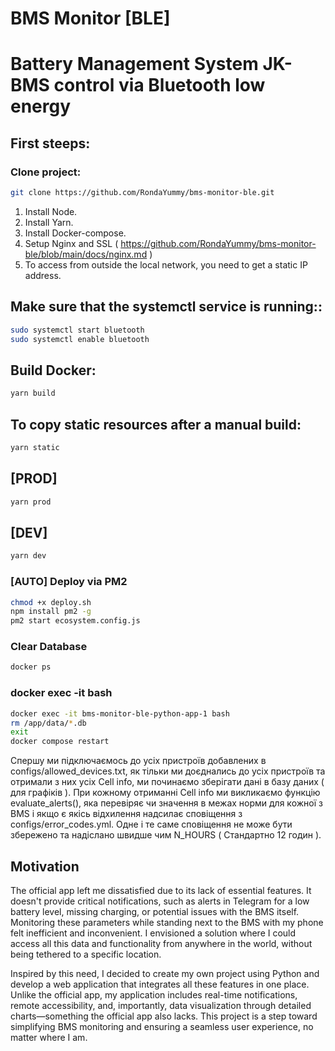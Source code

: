 # BMS Monitor [BLE]
# Battery Management System JK-BMS control via Bluetooth low energy

## First steeps:
### Clone project:
```bash
git clone https://github.com/RondaYummy/bms-monitor-ble.git
```
1. Install Node.
2. Install Yarn.
3. Install Docker-compose.
4. Setup Nginx and SSL ( https://github.com/RondaYummy/bms-monitor-ble/blob/main/docs/nginx.md )
5. To access from outside the local network, you need to get a static IP address.

## Make sure that the systemctl service is running::
```bash
sudo systemctl start bluetooth
sudo systemctl enable bluetooth
```

## Build Docker:
```bash
yarn build
```

## To copy static resources after a manual build:
```bash
yarn static
```

## [PROD]
```bash
yarn prod
```

## [DEV] 
```bash
yarn dev
```

### [AUTO] Deploy via PM2
```bash
chmod +x deploy.sh
npm install pm2 -g
pm2 start ecosystem.config.js
```
### Clear Database
```bash
docker ps
```

### docker exec -it <python-app-name> bash
```bash
docker exec -it bms-monitor-ble-python-app-1 bash
rm /app/data/*.db
exit
docker compose restart
```

Спершу ми підключаємось до усіх пристроїв добавлених в configs/allowed_devices.txt, як тільки ми доєднались до усіх пристроїв та отримали з них усіх Cell info, ми починаємо зберігати дані в базу даних ( для графіків ). При кожному отриманні Cell info ми викликаємо функцію evaluate_alerts(), яка перевіряє чи значення в межах норми для кожної з BMS і якщо є якісь відхилення надсилає сповіщення з configs/error_codes.yml. Одне і те саме сповіщення не може бути збережено та надіслано швидше чим N_HOURS ( Стандартно 12 годин ).

## Motivation
The official app left me dissatisfied due to its lack of essential features. It doesn't provide critical notifications, such as alerts in Telegram for a low battery level, missing charging, or potential issues with the BMS itself. Monitoring these parameters while standing next to the BMS with my phone felt inefficient and inconvenient. I envisioned a solution where I could access all this data and functionality from anywhere in the world, without being tethered to a specific location.

Inspired by this need, I decided to create my own project using Python and develop a web application that integrates all these features in one place. Unlike the official app, my application includes real-time notifications, remote accessibility, and, importantly, data visualization through detailed charts—something the official app also lacks. This project is a step toward simplifying BMS monitoring and ensuring a seamless user experience, no matter where I am.
